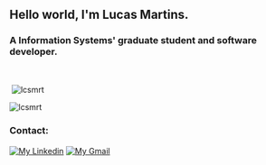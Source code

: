 <h2 align="left">Hello world, I'm Lucas Martins.</h2>
<h3 align="left">A Information Systems' graduate student and software developer.</h3>

<br>
<p>&nbsp;<img align="center" src="https://github-readme-stats.vercel.app/api?username=lcsmrt&theme=github_dark&count_private=true&show_icons=true&locale=en" alt="lcsmrt" /></p>

<p><img align="center" src="https://github-readme-stats.vercel.app/api/top-langs?username=lcsmrt&theme=github_dark&count_private=true&show_icons=true&locale=en&layout=compact" alt="lcsmrt" /></p>

<h3 align="left">Contact:</h3>
<p align="left">
  <a href="https://linkedin.com/in/lcsmrt" target="blank"><img align="center" src="https://img.shields.io/badge/LinkedIn-0077B5?style=for-the-badge&logo=linkedin&logoColor=white" alt="My Linkedin"/></a>
  <a href="mailto:lcsmrtakd@gmail.com" target="blank"> <img align="center" src="https://img.shields.io/badge/Gmail-D14836?style=for-the-badge&logo=gmail&logoColor=white" alt="My Gmail"/></a>
</p>

